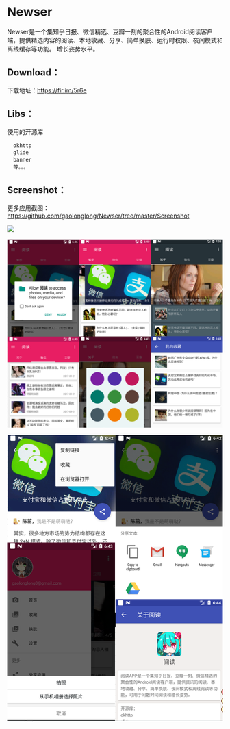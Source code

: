 # Newser
Newser是一个集知乎日报、微信精选、豆瓣一刻的聚合性的Android阅读客户端，提供精选内容的阅读、本地收藏、分享、简单换肤、运行时权限、夜间模式和离线缓存等功能。
增长姿势水平。

Download：
------------
下载地址：https://fir.im/5r6e


Libs：
------------

使用的开源库
``` java
  okhttp
  glide
  banner
  等。。。
```

Screenshot：
------------
更多应用截图：https://github.com/gaolonglong/Newser/tree/master/Screenshot

![](https://github.com/gaolonglong/Newser/blob/master/Screenshot/233.gif)  

![](https://github.com/gaolonglong/Newser/blob/master/Screenshot/image1.PNG)

![](https://github.com/gaolonglong/Newser/blob/master/Screenshot/image2.PNG)
